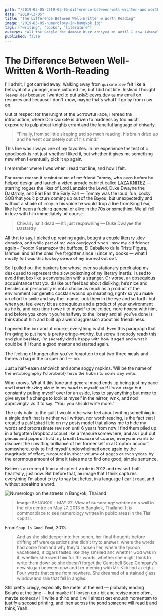 ```yaml
---
path: "/2019-03-05-2019-03-05-difference-between-well-written-and-worth-reading"
date: "2019-03-05"
title: "The Difference Between Well-Written & Worth Reading"
image: "2019-03-05-numerology-in-bangkok.jpg"
tags: ["writing", "books", "literature"]
excerpt: "All the Google dev domain buzz annoyed me until I saw ishmael.dev & ahab.dev for sale for $12. Unfortunately borges.dev was taken, but quixote.dev & karamazov.dev were tempting. Presently that got me thinking about..."
published: false
---
```


# The Difference Between Well-Written & Worth-Reading

I'll admit, I got carried away. Walking away from `quixote.dev` felt like a betrayal of a younger, more cultured me, but I did not bite. Instead I bought `jeeves.dev` because I wanted to put [ask@jeeves.dev](mailto:ask@jeeves.dev) as my email on resumes and because I don't know, maybe that's what I'll go by from now on.

Out of respect for the Knight of the Sorrowful Face, I reread the introduction, where Don Quixote is driven to madness by too much exposure to pulp about knights errant and the fanciful language of chivarly.

> “Finally, from so little sleeping and so much reading, his brain dried up and he went completely out of his mind.”

This line was always one of my favorites. In my experience the test of a good book is not just whether I liked it, but whether it gives me something new when I eventually pick it up again.

I remember where I was when I read that line, and how I felt.

For some reason it reminded me of my friend Tommy, who even before he helped design and launch a video arcade cabinet called [LAZA KNITEZ](http://www.lazaknitez.com/) — starring rogues the likes of Lord Lanzalot the Lewd, Duke Dwayne the Dastardly, and Earl Earl the Early Earl — Tommy was the loud, fun, cocky SOB that you’d picture coming up out of the Bayou, but unexpectedly and without a shade of irony in his voice he would drop a line from King Lear, like he’d been a fucking general or alive in the 70s or something. We all fell in love with him immediately, of course.

> Chivalry isn’t dead — it’s just respawning
> — Duke Dwayne the Dastardly

All that to say, I picked up reading again, bought a couple literary .dev domains, and while part of me was overjoyed when I saw my old friends again – Fyodor Karamazov the buffoon, El Caballero de la Triste Figura, Ishmael and all the ones I’ve forgotten since I since my books — what I mostly felt was this lowkey sense of my burned out self.

So I pulled out the bankers box whose ever so stationary perch atop my desk used to represent the slow poisoning of my literary inertia. I used to avoid that box like a conversation with a stranger. Or worse, an obsequious acquaintance that you dislike but feel bad about disliking, he’s nice and besides our personality is not a choice as much as a product of the environment our genetic cocktail wound up inhabiting, right? so you make an effort to smile and say their name, look them in the eye and so forth, but when you feel every bit as obsequious and a product of your environment as he is, and next time I owe it to myself to be colder, more honest with him, and before you know it you’re halfway to the library and all you’ve done is think about him and built up a weird aggression about his friendliness.

I opened the box and of course, everything is shit. Even this paragraph that I’m going to put here is pretty cringe-worthy, but screw it nobody reads this and plus besides, I’m secretly kinda happy with how it aged and what it could be if I found a good mentor and started again.

The feeling of hunger after you’ve forgotten to eat two-three meals and there’s a bag in the crisper and — no.

Just a half-eaten sandwich and some soggy napkins. Will be the name of the autobiography I’d probably have the hubris to some day write.

Who knows. What if this tone and general mood ends up being just my pace and I start thinking aloud in my head to myself, as if I’m on stage but constantly pulling myself over for an aside, less to say anything but more to give myself a change to look at myself in the mirror, wink, and nod approvingly, as if to say: “You, you should write more.”

The only balm to the guilt I would otherwise feel about writing something in a single draft that is neither well written, nor worth reading, is the fact that I created a `published` field on my posts model that allows me to hide my words and procrastinate revision until 6 years from now I find them piled up in a forgotten Dropbox account like a treasure somewhere, and as I pull out pieces and papers I hold my breath because of course, everyone wants to discover the unwitting brilliance of her former self in a Dropbox account somewhere, only to find myself underwhelmed once again by the magnitude of effort, measured in sheer volume of pages or even years, by the enormous amount of time it takes me to find one good, simple sentence.

Below is an excerpt from a chapter I wrote in 2012 and revised, half-heartedly, just now. But before that, an image that I think captures everything I’m about to try to say but better, in a language I can’t read, and without speaking a word.

![Numerology on the streets in Bangkok, Thailand]("/images/2019-03-05-numerology-in-bangkok.jpg")

> Image: BANGKOK - MAY 27: View of numerology written on a wall in the city centre on May 27, 2013 in Bangkok, Thailand. It is commonplace to see numerology written in public areas in the Thai capital.

From `Soup Is Good Food`, 2012:

> And as she slid deeper into her bench, her final thoughts before drifting off were questions she didn't try to answer: where the words had come from and why they’d chosen her, where the tycoon vacationed, if cigars tasted like they smelled and whether God was in it, whether she owed him for the words, whether she might think to write them down so she doesn’t forget the Campbell Soup Company’s new slogan between now and her meeting with Mr. Kirkland at eight.
> Four words that came from nowhere. She dreamed of a stained glass window and rain that fell in angles.

Still pretty cringy, especially the meter at the end — probably reading Bolaño at the time — but maybe if I loosen up a bit and revise more often, maybe someday I’ll write a thing and it will almost get enough momentum to justify a second printing, and then across the pond someone will read it and think, Yeah.
